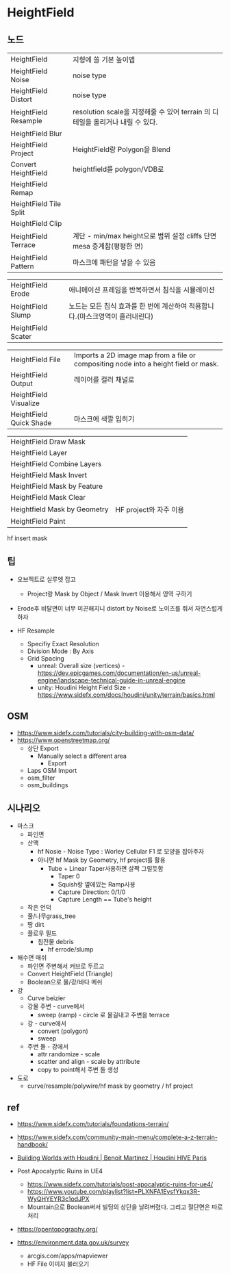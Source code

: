 # HeightField

## 노드

|                        |                                                                                |
| ---------------------- | ------------------------------------------------------------------------------ |
| HeightField            | 지형에 쓸 기본 높이맵                                                          |
| HeightField Noise      | noise type                                                                     |
| HeightField Distort    | noise type                                                                     |
| HeightField Resample   | resolution scale을 지정해줄 수 있어 terrain 의 디테일을 올리거나 내릴 수 있다. |
| HeightField Blur       |                                                                                |
| HeightField Project    | HeightField랑 Polygon을 Blend                                                  |
| Convert HeightField    | heightfield를 polygon/VDB로                                                    |
| HeightField Remap      |                                                                                |
| HeightField Tile Split |                                                                                |
| HeightField Clip       |                                                                                |
| HeightField Terrace    | 계단 - min/max height으로 범위 설정 cliffs 단면 mesa 층계참(평평한 면)         |
| HeightField Pattern    | 마스크에 패턴을 넣을 수 있음                                                   |

|                    |                                                                               |
| ------------------ | ----------------------------------------------------------------------------- |
| HeightField Erode  | 애니메이션 프레임을 반복하면서 침식을 시뮬레이션                              |
| HeightField Slump  | 노드는 모든 침식 효과를 한 번에 계산하여 적용합니다.(마스크영역이 흘러내린다) |
| HeightField Scater |                                                                               |

|                         |                                                                                     |
| ----------------------- | ----------------------------------------------------------------------------------- |
| HeightField File        | Imports a 2D image map from a file or compositing node into a height field or mask. |
| HeightField Output      | 레이어를 컬러 채널로                                                                |
| HeightField Visualize   |                                                                                     |
| HeightField Quick Shade | 마스크에 색깔 입히기                                                                |

|                              |                        |
| ---------------------------- | ---------------------- |
| HeightField Draw Mask        |                        |
| HeightField Layer            |                        |
| HeightField Combine Layers   |                        |
| HeightField Mask Invert      |                        |
| HeightField Mask by Feature  |                        |
| HeightField Mask Clear       |                        |
| Heightfield Mask by Geometry | HF project와 자주 이용 |
| HeightField Paint            |                        |
hf insert mask

## 팁

- 오브젝트로 실루엣 잡고
  - Project랑 Mask by Object / Mask Invert 이용해서 영역 구하기

- Erode후 비탈면이 너무 미끈해지니 distort by Noise로 노이즈를 줘서 자연스럽게 하자

- HF Resample
  - Specifiy Exact Resolution
  - Division Mode : By Axis
  - Grid Spacing
    - unreal: Overall size (vertices) - https://dev.epicgames.com/documentation/en-us/unreal-engine/landscape-technical-guide-in-unreal-engine
    - unity: Houdini Height Field Size - https://www.sidefx.com/docs/houdini/unity/terrain/basics.html

## OSM

- <https://www.sidefx.com/tutorials/city-building-with-osm-data/>
- <https://www.openstreetmap.org/>
  - 상단 Export
    - Manually select a different area
      - Export
  - Laps OSM Import
  - osm_filter
  - osm_buildings


## 시나리오

- 마스크
  - 파인면
  - 산맥
    - hf Nosie - Noise Type : Worley Cellular F1 로 모양을 잡아주자
    - 아니면 hf Mask by Geometry, hf project를 활용
      - Tube + Linear Taper사용하면 살짝 그럴듯함
        - Taper 0
        - Squish랑 옆에있는 Ramp사용
        - Capture Direction: 0/1/0
        - Capture Length == Tube's height
  - 작은 언덕
  - 풀/나무grass_tree
  - 땅 dirt
  - 플로우 필드
    - 침전물 debris
      - hf errode/slump
- 해수면 매쉬
  - 파인면 주변해서 커브로 두르고
  - Convert HeightField (Triangle)
  - Boolean으로 물/강/바다 메쉬
- 강
  - Curve beizier
  - 강물 주변 - curve에서
    - sweep (ramp) - circle 로 물길내고 주변을 terrace
  - 강 - curve에서
    - convert (polygon)
    - sweep
  - 주변 돌 - 강에서
    - attr randomize - scale
    - scatter and align - scale by attribute
    - copy to point해서 주변 돌 생성
- 도로
  - curve/resample/polywire/hf mask by geometry / hf project

## ref

- <https://www.sidefx.com/tutorials/foundations-terrain/>
- <https://www.sidefx.com/community-main-menu/complete-a-z-terrain-handbook/>
- [Building Worlds with Houdini | Benoit Martinez | Houdini HIVE Paris](https://www.youtube.com/watch?v=bQ_U1_MVKJQ)
- Post Apocalyptic Ruins in UE4
  - <https://www.sidefx.com/tutorials/post-apocalyptic-ruins-for-ue4/>
  - <https://www.youtube.com/playlist?list=PLXNFA1EysfYkqx3R-WyQHYEYR3c1odJPX>
  - Mountain으로 Boolean써서 빌딩의 상단을 날려버렸다. 그리고 절단면은 따로 처리


- <https://opentopography.org/>
- <https://environment.data.gov.uk/survey>
  - arcgis.com/apps/mapviewer
  - HF File 이미지 불러오기
